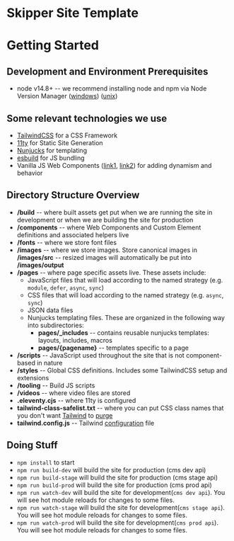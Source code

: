 # Skipper Site Template

# Getting Started

## Development and Environment Prerequisites
- node v14.8+ -- we recommend installing node and npm via Node Version Manager ([windows](https://github.com/coreybutler/nvm-windows)) ([unix](https://github.com/nvm-sh/nvm))

## Some relevant technologies we use
- [TailwindCSS](https://tailwindcss.com/docs) for a CSS Framework
- [11ty](https://www.11ty.dev/docs/) for Static Site Generation
- [Nunjucks](https://mozilla.github.io/nunjucks/) for templating
- [esbuild](https://esbuild.github.io/) for JS bundling
- Vanilla JS Web Components ([link1](https://developers.google.com/web/fundamentals/web-components/customelements), [link2](https://developer.mozilla.org/en-US/docs/Web/Web_Components/Using_custom_elements)) for adding dynamism and behavior

## Directory Structure Overview
- **/build** -- where built assets get put when we are running the site in development or when we are building the site for production
- **/components** -- where Web Components and Custom Element definitions and associated helpers live
- **/fonts** -- where we store font files
- **/images** -- where we store images. Store canonical images in **/images/src** -- resized images will automatically be put into **/images/output**
- **/pages** -- where page specific assets live. These assets include:
    - JavaScript files that will load according to the named strategy (e.g. `module`, `defer`, `async`, `sync`)
    - CSS files that will load according to the named strategy (e.g. `async`, `sync`)
    - JSON data files
    - Nunjucks templating files. These are organized in the following way into subdirectories:
        - **pages/_includes** -- contains reusable nunjucks templates: layouts, includes, macros
        - **pages/{pagename}** -- templates specific to a page
- **/scripts** -- JavaScript used throughout the site that is not component-based in nature
- **/styles** -- Global CSS definitions. Includes some TailwindCSS setup and extensions
- **/tooling** -- Build JS scripts
- **/videos** -- where video files are stored
- **.eleventy.cjs** -- where 11ty is configured
- **tailwind-class-safelist.txt** -- where you can put CSS class names that you don't want [Tailwind](https://tailwindcss.com/docs/just-in-time-mode#known-limitations) to [purge](https://tailwindcss.com/docs/optimizing-for-production#writing-purgeable-html)
- **tailwind.config.js** -- Tailwind [configuration](https://tailwindcss.com/docs/configuration) file

## Doing Stuff
- `npm install` to start
- `npm run build-dev` will build the site for production (cms dev api)
- `npm run build-stage` will build the site for production (cms stage api)
- `npm run build-prod` will build the site for production (cms prod api)
- `npm run watch-dev` will build the site for development(`cms dev api`). You will see hot module reloads for changes to some files.
- `npm run watch-stage` will build the site for development(`cms stage api`). You will see hot module reloads for changes to some files.
- `npm run watch-prod` will build the site for development(`cms prod api`). You will see hot module reloads for changes to some files.


